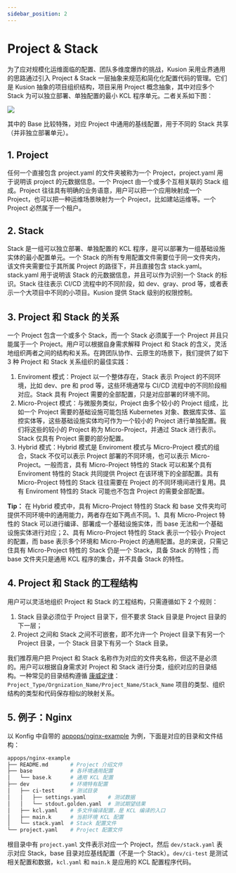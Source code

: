 ```yaml
---
sidebar_position: 2
---
```


# Project & Stack

为了应对规模化运维面临的配置、团队多维度爆炸的挑战，Kusion 采用业界通用的思路通过引入 Project & Stack 一层抽象来规范和简化化配置代码的管理。它们是 Kusion 抽象的项目组织结构，项目采用 Project 概念抽象，其中对应多个 Stack 为可以独立部署、单独配置的最小 KCL 程序单元。二者关系如下图：

![](/img/docs/user_docs/concepts/konfig.png)

其中的 Base 比较特殊，对应 Project 中通用的基线配置，用于不同的 Stack 共享（并非独立部署单元）。

## 1. Project

任何一个直接包含 project.yaml 的文件夹被称为一个 Project，project.yaml 用于说明该 project 的元数据信息。一个 Project 由一个或多个互相关联的 Stack 组成。Project 往往具有明确的业务语意，用户可以把一个应用映射成一个 Project，也可以把一种运维场景映射为一个 Project，比如建站运维等。一个 Project 必然属于一个租户。

## 2. Stack

Stack 是一组可以独立部署、单独配置的 KCL 程序，是可以部署为一组基础设施实体的最小配置单元。一个 Stack 的所有专用配置文件需要位于同一文件夹内，该文件夹需要位于其所属 Project 的路径下，并且直接包含 stack.yaml。stack.yaml 用于说明该 Stack 的元数据信息，并且可以作为识别一个 Stack 的标识。Stack 往往表示 CI/CD 流程中的不同阶段，如 dev、gray、prod 等，或者表示一个大项目中不同的小项目。Kusion 提供 Stack 级别的权限控制。

## 3. Project 和 Stack 的关系

一个 Project 包含一个或多个 Stack，而一个 Stack 必须属于一个 Project 并且只能属于一个 Project。用户可以根据自身需求解释 Project 和 Stack 的含义，灵活地组织两者之间的结构和关系。在跨团队协作、云原生的场景下，我们提供了如下 3 种 Project 和 Stack 关系组织的最佳实践：

1. Enviroment 模式：Project 以一个整体存在，Stack 表示 Project 的不同环境，比如 dev、pre 和 prod 等，这些环境通常与 CI/CD 流程中的不同阶段相对应。Stack 具有 Project 需要的全部配置，只是对应部署的环境不同。
2. Micro-Project 模式：与微服务类似，Project 由多个较小的 Project 组成，比如一个 Project 需要的基础设施可能包括 Kubernetes 对象、数据库实体、监控实体等，这些基础设施实体均可作为一个较小的 Project 进行单独配置。我们将这些的较小的 Project 称为 Micro-Project，并通过 Stack 进行表示。Stack 仅具有 Project 需要的部分配置。
3. Hybrid 模式：Hybrid 模式是 Enviroment 模式与 Micro-Project 模式的组合，Stack 不仅可以表示 Project 部署的不同环境，也可以表示 Micro-Project。一般而言，具有 Micro-Project 特性的 Stack 可以和某个具有 Enviroment 特性的 Stack 共同提供 Project 在该环境下的全部配置。具有 Micro-Project 特性的 Stack 往往需要在 Project 的不同环境间进行复用。具有 Enviroment 特性的 Stack 可能也不包含 Project 的需要全部配置。

**Tip：** 在 Hybrid 模式中，具有 Micro-Project 特性的 Stack 和 base 文件夹均可提供不同环境中的通用能力，两者存在如下两点不同。1、具有 Micro-Project 特性的 Stack 可以进行编译、部署成一个基础设施实体，而 base 无法和一个基础设施实体进行对应；2、具有 Micro-Project 特性的 Stack 表示一个较小 Project 的配置，而 base 表示多个环境和 Micro-Project 的通用配置。总的来说，只需记住具有 Micro-Project 特性的 Stack 仍是一个 Stack，具备 Stack 的特性；而 base 文件夹只是通用 KCL 程序的集合，并不具备 Stack 的特性。

## 4. Project 和 Stack 的工程结构

用户可以灵活地组织 Project 和 Stack 的工程结构，只需遵循如下 2 个规则：

1. Stack 目录必须位于 Project 目录下，但不要求 Stack 目录是 Project 目录的下一层；
2. Project 之间和 Stack 之间不可嵌套，即不允许一个 Project 目录下有另一个 Project 目录，一个 Stack 目录下有另一个 Stack 目录。

我们推荐用户把 Project 和 Stack 名称作为对应的文件夹名称，但这不是必须的。用户可以根据自身需求对 Project 和 Stack 进行分类，组织对应的目录结构。一种常见的目录结构遵循 [康威定律](https://zh.wikipedia.org/wiki/%E5%BA%B7%E5%A8%81%E5%AE%9A%E5%BE%8B)：`Project_Type/Orgnization_Name/Project_Name/Stack_Name` 项目的类型、组织结构的类型和代码保存相似的映射关系。

## 5. 例子：Nginx

以 Konfig 中自带的 [appops/nginx-example](https://github.com/KusionStack/konfig/tree/master/appops/nginx-example) 为例，下面是对应的目录和文件结构：

```bash
appops/nginx-example
├── README.md       # Project 介绍文件
├── base            # 各环境通用配置
│   └── base.k      # 通用 KCL 配置
├── dev             # 环境特有配置
│   ├── ci-test     # 测试目录
│   │   ├── settings.yaml       # 测试数据
│   │   └── stdout.golden.yaml  # 测试期望结果
│   ├── kcl.yaml    # 多文件编译配置，是 KCL 编译的入口
│   ├── main.k      # 当前环境 KCL 配置
│   └── stack.yaml  # Stack 配置文件
└── project.yaml    # Project 配置文件
```

根目录中有 `project.yaml` 文件表示对应一个 Project，然后 `dev/stack.yaml` 表示对应 Stack，base 目录对应基线配置（不是一个 Stack）。`dev/ci-test` 是测试相关配置和数据，`kcl.yaml` 和 `main.k` 是应用的 KCL 配置程序代码。

